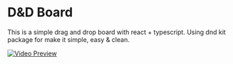 # D&D Board

This is a simple drag and drop board with react + typescript. Using dnd kit package for make it simple, easy & clean.

[![Video Preview](thumbnail_url)](https://github.com/user-attachments/assets/42e87cce-e09e-4b5c-bb01-8f8389d5c5ea)

